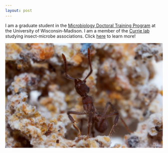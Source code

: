 ```yaml
---
layout: post
---
```


I am a graduate student in the [Microbiology Doctoral Training Program](https://microbiology.wisc.edu/) at the University of Wisconsin-Madison. I am a member of the [Currie lab](https://currielab.wisc.edu/) studying insect-microbe associations. 
Click [here](cfrancoeur.github.io/research/) to learn more!

![](../images/fave_ant.JPG)

